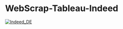 # WebScrap-Tableau-Indeed
<div class='tableauPlaceholder' id='viz1672187077250' style='position: relative'><noscript><a href='#'><img alt='Indeed_DE ' src='https:&#47;&#47;public.tableau.com&#47;static&#47;images&#47;In&#47;IndeedJobDataInsight-DataEngineer-Canada&#47;Indeed_DE&#47;1_rss.png' style='border: none' /></a></noscript>
